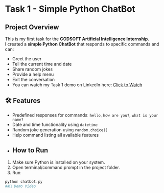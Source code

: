 # Task 1 - Simple Python ChatBot

##  Project Overview
This is my first task for the **CODSOFT Artificial Intelligence Internship**.  
I created a **simple Python ChatBot** that responds to specific commands and can:
- Greet the user
- Tell the current time and date
- Share random jokes
- Provide a help menu
- Exit the conversation
- You can watch my Task 1 demo on LinkedIn here: [Click to Watch](https://www.linkedin.com/posts/activity-7359399121708900352-2po8?utm_source=share&utm_medium=member_desktop&rcm=ACoAADzjEdgBSP2tF39yx5wyJcP55x1xQEOlCvs)


## 🛠 Features
- Predefined responses for commands: `hello`, `how are you?`, `what is your name?`
- Date and time functionality using `datetime`
- Random joke generation using `random.choice()`
- Help command listing all available features
- ##  How to Run
1. Make sure Python is installed on your system.
2. Open terminal/command prompt in the project folder.
3. Run:
```bash
python chatbot.py
##🎥 Demo Video

